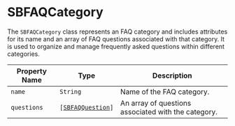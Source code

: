 # SBFAQCategory

The `SBFAQCategory` class represents an FAQ category and includes attributes for its name and an array of FAQ questions
associated with that category. It is used to organize and manage frequently asked questions within different categories.

| **Property Name** | **Type**                                                   | **Description**                                     |
|-------------------|------------------------------------------------------------|-----------------------------------------------------|
| `name`            | `String`                                                   | Name of the FAQ category.                           |
| `questions`       | <code>[[SBFAQQuestion](object-model/sbfaqquestion)]</code> | An array of questions associated with the category. |
